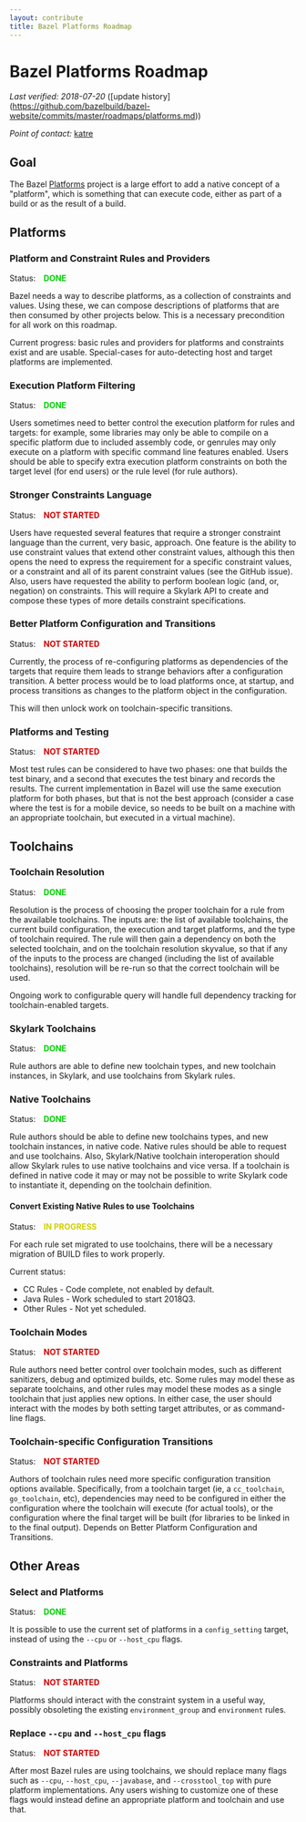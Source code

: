 ```yaml
---
layout: contribute
title: Bazel Platforms Roadmap
---
```

<style>
  .padbottom { padding-bottom: 10px; }
  .donestatus {
    color: #00D000;
    font-weight: bold;
    padding-left: 10px;
  }
  .inprogressstatus {
    color: #D0D000;
    font-weight: bold;
    padding-left: 10px;
  }
  .notstartedstatus {
    color: #D00000;
    font-weight: bold;
    padding-left: 10px;
  }
</style>

# Bazel Platforms Roadmap

*Last verified: 2018-07-20* ([update history]
(https://github.com/bazelbuild/bazel-website/commits/master/roadmaps/platforms.md))

*Point of contact:* [katre](https://github.com/katre)

## Goal

The Bazel [Platforms](https://docs.bazel.build/versions/master/platforms.html) project is a large effort to add a native concept of a "platform", which is something that can execute code, either as part of a build or as the result of a build.

## Platforms

### Platform and Constraint Rules and Providers
Status: <span class="donestatus">DONE</span>

Bazel needs a way to describe platforms, as a collection of constraints and values. Using these, we can compose descriptions of platforms that are then consumed by other projects below. This is a necessary precondition for all work on this roadmap.

Current progress: basic rules and providers for platforms and constraints exist and are usable. Special-cases for auto-detecting host and target platforms are implemented.

### Execution Platform Filtering
Status: <span class="donestatus">DONE</span>

Users sometimes need to better control the execution platform for rules and targets: for example, some libraries may only be able to compile on a specific platform due to included assembly code, or genrules may only execute on a platform with specific command line features enabled. Users should be able to specify extra execution platform constraints on both the target level (for end users) or the rule level (for rule authors).

<!-- TODO(katre): link to documentation -->

### Stronger Constraints Language
Status: <span class="notstartedstatus">NOT STARTED</span>

Users have requested several features that require a stronger constraint language than the current, very basic, approach. One feature is the ability to use constraint values that extend other constraint values, although this then opens the need to express the requirement for a specific constraint values, or a constraint and all of its parent constraint values (see the GitHub issue). Also, users have requested the ability to perform boolean logic (and, or, negation) on constraints. This will require a Skylark API to create and compose these types of more details constraint specifications.

### Better Platform Configuration and Transitions
Status: <span class="notstartedstatus">NOT STARTED</span>

Currently, the process of re-configuring platforms as dependencies of the targets that require them leads to strange behaviors after a configuration transition. A better process would be to load platforms once, at startup, and process transitions as changes to the platform object in the configuration.

This will then unlock work on toolchain-specific transitions.

### Platforms and Testing
Status: <span class="notstartedstatus">NOT STARTED</span>

Most test rules can be considered to have two phases: one that builds the test binary, and a second that executes the test binary and records the results. The current implementation in Bazel will use the same execution platform for both phases, but that is not the best approach (consider a case where the test is for a mobile device, so needs to be built on a machine with an appropriate toolchain, but executed in a virtual machine).

## Toolchains

### Toolchain Resolution
Status: <span class="donestatus">DONE</span>

Resolution is the process of choosing the proper toolchain for a rule from the available toolchains. The inputs are: the list of available toolchains, the current build configuration, the execution and target platforms, and the type of toolchain required. The rule will then gain a dependency on both the selected toolchain, and on the toolchain resolution skyvalue, so that if any of the inputs to the process are changed (including the list of available toolchains), resolution will be re-run so that the correct toolchain will be used.

Ongoing work to configurable query will handle full dependency tracking for toolchain-enabled targets.

### Skylark Toolchains
Status: <span class="donestatus">DONE</span>

Rule authors are able to define new toolchain types, and new toolchain instances, in Skylark, and use toolchains from Skylark rules.

### Native Toolchains
Status: <span class="donestatus">DONE</span>

Rule authors should be able to define new toolchains types, and new toolchain instances, in native code. Native rules should be able to request and use toolchains. Also, Skylark/Native toolchain interoperation should allow Skylark rules to use native toolchains and vice versa. If a toolchain is defined in native code it may or may not be possible to write Skylark code to instantiate it, depending on the toolchain definition.

#### Convert Existing Native Rules to use Toolchains
Status: <span class="inprogressstatus">IN PROGRESS</span>

For each rule set migrated to use toolchains, there will be a necessary
migration of BUILD files to work properly.

Current status:
* CC Rules - Code complete, not enabled by default.
* Java Rules - Work scheduled to start 2018Q3.
* Other Rules - Not yet scheduled.

### Toolchain Modes
Status: <span class="notstartedstatus">NOT STARTED</span>

Rule authors need better control over toolchain modes, such as different sanitizers, debug and optimized builds, etc. Some rules may model these as separate toolchains, and other rules may model these modes as a single toolchain that just applies new options. In either case, the user should interact with the modes by both setting target attributes, or as command-line flags.

### Toolchain-specific Configuration Transitions
Status: <span class="notstartedstatus">NOT STARTED</span>

Authors of toolchain rules need more specific configuration transition options available. Specifically, from a toolchain target (ie, a `cc_toolchain`, `go_toolchain`, etc), dependencies may need to be configured in either the configuration where the toolchain will execute (for actual tools), or the configuration where the final target will be built (for libraries to be linked in to the final output). Depends on Better Platform Configuration and Transitions.

## Other Areas

### Select and Platforms
Status: <span class="donestatus">DONE</span>

It is possible to use the current set of platforms in a `config_setting` target, instead of using the `--cpu` or `--host_cpu` flags.
<!-- TODO(katre): link to documentation -->

### Constraints and Platforms
Status: <span class="notstartedstatus">NOT STARTED</span>

Platforms should interact with the constraint system in a useful way, possibly obsoleting the existing `environment_group` and `environment` rules.

### Replace `--cpu` and `--host_cpu` flags
Status: <span class="notstartedstatus">NOT STARTED</span>

After most Bazel rules are using toolchains, we should replace many flags such as `--cpu`, `--host_cpu`, `--javabase`, and `--crosstool_top` with pure platform implementations. Any users wishing to customize one of these flags would instead define an appropriate platform and toolchain and use that.

